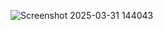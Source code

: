 
![Screenshot 2025-03-31 144043](https://github.com/user-attachments/assets/128036e7-d800-4de1-b5e0-7d08e1f7f920)
